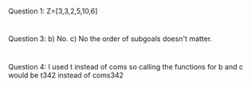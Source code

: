 #
Question 1:
  Z=[3,3,2,5,10,6]
#
Question 3:
  b) No.
  c) No the order of subgoals doesn't matter.

#
Question 4:
  I used t instead of coms so calling the functions for b and c would be t342 instead of coms342
